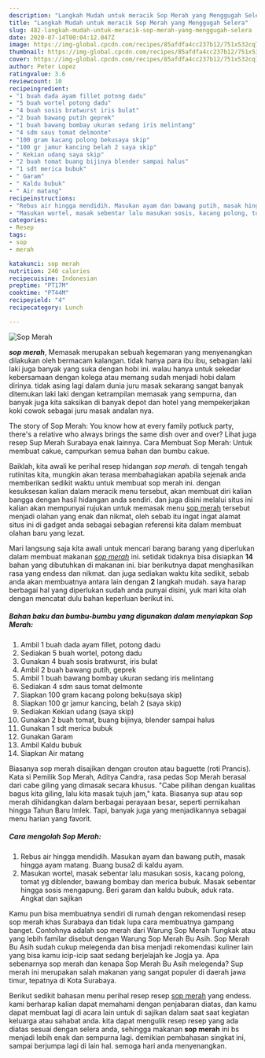 ```yaml
---
description: "Langkah Mudah untuk meracik Sop Merah yang Menggugah Selera"
title: "Langkah Mudah untuk meracik Sop Merah yang Menggugah Selera"
slug: 482-langkah-mudah-untuk-meracik-sop-merah-yang-menggugah-selera
date: 2020-07-14T00:04:12.047Z
image: https://img-global.cpcdn.com/recipes/85afdfa4cc237b12/751x532cq70/sop-merah-foto-resep-utama.jpg
thumbnail: https://img-global.cpcdn.com/recipes/85afdfa4cc237b12/751x532cq70/sop-merah-foto-resep-utama.jpg
cover: https://img-global.cpcdn.com/recipes/85afdfa4cc237b12/751x532cq70/sop-merah-foto-resep-utama.jpg
author: Peter Lopez
ratingvalue: 3.6
reviewcount: 10
recipeingredient:
- "1 buah dada ayam fillet potong dadu"
- "5 buah wortel potong dadu"
- "4 buah sosis bratwurst iris bulat"
- "2 buah bawang putih geprek"
- "1 buah bawang bombay ukuran sedang iris melintang"
- "4 sdm saus tomat delmonte"
- "100 gram kacang polong bekusaya skip"
- "100 gr jamur kancing belah 2 saya skip"
- " Kekian udang saya skip"
- "2 buah tomat buang bijinya blender sampai halus"
- "1 sdt merica bubuk"
- " Garam"
- " Kaldu bubuk"
- " Air matang"
recipeinstructions:
- "Rebus air hingga mendidih. Masukan ayam dan bawang putih, masak hingga ayam matang. Buang busa2 di kaldu ayam."
- "Masukan wortel, masak sebentar lalu masukan sosis, kacang polong, tomat yg diblender, bawang bombay dan merica bubuk. Masak sebentar hingga sosis mengapung. Beri garam dan kaldu bubuk, aduk rata. Angkat dan sajikan"
categories:
- Resep
tags:
- sop
- merah

katakunci: sop merah 
nutrition: 240 calories
recipecuisine: Indonesian
preptime: "PT17M"
cooktime: "PT44M"
recipeyield: "4"
recipecategory: Lunch

---
```



![Sop Merah](https://img-global.cpcdn.com/recipes/85afdfa4cc237b12/751x532cq70/sop-merah-foto-resep-utama.jpg)

<b><i>sop merah</i></b>, Memasak merupakan sebuah kegemaran yang menyenangkan dilakukan oleh bermacam kalangan. tidak hanya para ibu ibu, sebagian laki laki juga banyak yang suka dengan hobi ini. walau hanya untuk sekedar kebersamaan dengan kolega atau memang sudah menjadi hobi dalam dirinya. tidak asing lagi dalam dunia juru masak sekarang sangat banyak ditemukan laki laki dengan ketrampilan memasak yang sempurna, dan banyak juga kita saksikan di banyak depot dan hotel yang mempekerjakan koki cowok sebagai juru masak andalan nya.

The story of Sop Merah: You know how at every family potluck party, there&#39;s a relative who always brings the same dish over and over? Lihat juga resep Sup Merah Surabaya enak lainnya. Cara Membuat Sop Merah: Untuk membuat cakue, campurkan semua bahan dan bumbu cakue.

Baiklah, kita awali ke perihal resep hidangan <i>sop merah</i>. di tengah tengah rutinitas kita, mungkin akan terasa membahagiakan apabila sejenak anda memberikan sedikit waktu untuk membuat sop merah ini. dengan kesuksesan kalian dalam meracik menu tersebut, akan membuat diri kalian bangga dengan hasil hidangan anda sendiri. dan juga disini melalui situs ini kalian akan mempunyai rujukan untuk memasak menu <u>sop merah</u> tersebut menjadi olahan yang enak dan nikmat, oleh sebab itu ingat ingat alamat situs ini di gadget anda sebagai sebagian referensi kita dalam membuat olahan baru yang lezat.


Mari langsung saja kita awali untuk mencari barang barang yang diperlukan dalam membuat makanan <u><i>sop merah</i></u> ini. setidak tidaknya bisa disiapkan <b>14</b> bahan yang dibutuhkan di makanan ini. biar berikutnya dapat menghasilkan rasa yang endess dan nikmat. dan juga sediakan waktu kita sedikit, sebab anda akan membuatnya antara lain dengan <b>2</b> langkah mudah. saya harap berbagai hal yang diperlukan sudah anda punyai disini, yuk mari kita olah dengan mencatat dulu bahan keperluan berikut ini.

<!--inarticleads1-->

##### Bahan baku dan bumbu-bumbu yang digunakan dalam menyiapkan Sop Merah:

1. Ambil 1 buah dada ayam fillet, potong dadu
1. Sediakan 5 buah wortel, potong dadu
1. Gunakan 4 buah sosis bratwurst, iris bulat
1. Ambil 2 buah bawang putih, geprek
1. Ambil 1 buah bawang bombay ukuran sedang iris melintang
1. Sediakan 4 sdm saus tomat delmonte
1. Siapkan 100 gram kacang polong beku(saya skip)
1. Siapkan 100 gr jamur kancing, belah 2 (saya skip)
1. Sediakan  Kekian udang (saya skip)
1. Gunakan 2 buah tomat, buang bijinya, blender sampai halus
1. Gunakan 1 sdt merica bubuk
1. Gunakan  Garam
1. Ambil  Kaldu bubuk
1. Siapkan  Air matang


Biasanya sop merah disajikan dengan crouton atau baguette (roti Prancis). Kata si Pemilik Sop Merah, Aditya Candra, rasa pedas Sop Merah berasal dari cabe giling yang dimasak secara khusus. &#34;Cabe pilihan dengan kualitas bagus kita giling, lalu kita masak tujuh jam,&#34; kata. Biasanya sup atau sop merah dihidangkan dalam berbagai perayaan besar, seperti pernikahan hingga Tahun Baru Imlek. Tapi, banyak juga yang menjadikannya sebagai menu harian yang favorit. 

<!--inarticleads2-->

##### Cara mengolah Sop Merah:

1. Rebus air hingga mendidih. Masukan ayam dan bawang putih, masak hingga ayam matang. Buang busa2 di kaldu ayam.
1. Masukan wortel, masak sebentar lalu masukan sosis, kacang polong, tomat yg diblender, bawang bombay dan merica bubuk. Masak sebentar hingga sosis mengapung. Beri garam dan kaldu bubuk, aduk rata. Angkat dan sajikan


Kamu pun bisa membuatnya sendiri di rumah dengan rekomendasi resep sop merah khas Surabaya dan tidak lupa cara membuatnya gampang banget. Contohnya adalah sop merah dari Warung Sop Merah Tungkak atau yang lebih familar disebut dengan Warung Sop Merah Bu Asih. Sop Merah Bu Asih sudah cukup melegenda dan bisa menjadi rekomendasi kuliner lain yang bisa kamu icip-icip saat sedang berjelajah ke Jogja ya. Apa sebenarnya sop merah dan kenapa Sop Merah Bu Asih melegenda? Sup merah ini merupakan salah makanan yang sangat populer di daerah jawa timur, tepatnya di Kota Surabaya. 

Berikut sedikit bahasan menu perihal resep resep <u>sop merah</u> yang endess. kami berharap kalian dapat memahami dengan penjabaran diatas, dan kamu dapat membuat lagi di acara lain untuk di sajikan dalam saat saat kegiatan keluarga atau sahabat anda. kita dapat mengulik resep resep yang ada diatas sesuai dengan selera anda, sehingga makanan <b>sop merah</b> ini bs menjadi lebih enak dan sempurna lagi. demikian pembahasan singkat ini, sampai berjumpa lagi di lain hal. semoga hari anda menyenangkan.
